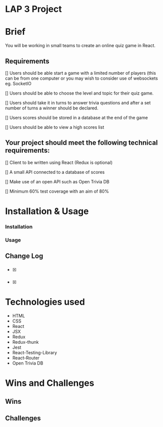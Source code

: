# LAP 3 Project

# Brief

You will be working in small teams to create an online quiz game in React.

## Requirements

[] Users should be able start a game with a limited number of players (this can be from one computer or you may wish to consider use of websockets eg. SocketIO

[] Users should be able to choose the level and topic for their quiz game.

[] Users should take it in turns to answer trivia questions and after a set number of turns a winner should be declared.

[] Users scores should be stored in a database at the end of the game

[] Users should be able to view a high scores list

## Your project should meet the following technical requirements:

[] Client to be written using React (Redux is optional)

[] A small API connected to a database of scores

[] Make use of an open API such as Open Trivia DB

[] Minimum 60% test coverage with an aim of 80%

# Installation & Usage

### Installation

<!-- To begin the development, run `npm start` or `yarn start`.
To create a production bundle, use `npm run build` or `yarn build`. -->

### Usage

## Change Log

###

- [x]

###

- [x]

# Technologies used

- HTML
- CSS
- React
- JSX
- Redux
- Redux-thunk
- Jest
- React-Testing-Library
- React-Router
- Open Trivia DB

# Wins and Challenges

## Wins

## Challenges
